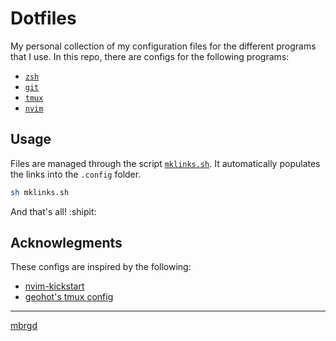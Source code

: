 # Dotfiles

My personal collection of my configuration files for the different programs that
I use. In this repo, there are configs for the following programs:

+ [`zsh`](./zsh/)
+ [`git`](./git/config)
+ [`tmux`](./tmux/tmux.conf)
+ [`nvim`](./nvim/init.lua)

## Usage

Files are managed through the script [`mklinks.sh`](./mklinks.sh). It
automatically populates the links into the `.config` folder.

```sh
sh mklinks.sh
```

And that's all! :shipit:

## Acknowlegments

These configs are inspired by the following:

+ [nvim-kickstart](https://github.com/nvim-lua/kickstart.nvim)
+ [geohot's tmux config](https://github.com/geohot/configuration/blob/master/.tmux.conf)

---
[mbrgd](mailto:mig.rodrigues@gmail.com)
